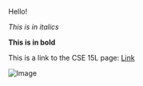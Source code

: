 Hello!

*This is in italics*

**This is in bold**

This is a link to the CSE 15L page: [Link](https://ucsd-cse15l-w22.github.io/)

![Image](https://www.google.com/url?sa=i&url=https%3A%2F%2Fmdtoday.com%2Fmd-today-urgent-care-san-diego%2Fucsd-logo-2%2F&psig=AOvVaw0lkfO74y1i_q0IJ7ELiiaU&ust=1642112659999000&source=images&cd=vfe&ved=0CAsQjRxqFwoTCMiHqMCgrfUCFQAAAAAdAAAAABAD)
